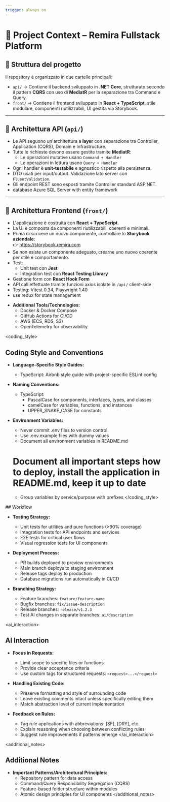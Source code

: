 ```yaml
---
trigger: always_on
---
```


# 🧠 Project Context – Remira Fullstack Platform

## 📁 Struttura del progetto

Il repository è organizzato in due cartelle principali:

- `api/` → Contiene il backend sviluppato in **.NET Core**, strutturato secondo il pattern **CQRS** con uso di **MediatR** per la separazione tra Command e Query.
- `front/` → Contiene il frontend sviluppato in **React + TypeScript**, stile modulare, componenti riutilizzabili, UI gestita via Storybook.

---

## 🧠 Architettura API (`api/`)

- Le API seguono un'architettura a **layer** con separazione tra Controller, Application (CQRS), Domain e Infrastructure.
- Tutte le richieste devono essere gestite tramite **MediatR**:
  - Le operazioni mutative usano `Command + Handler`
  - Le operazioni in lettura usano `Query + Handler`
- Ogni handler è **unit-testabile** e agnostico rispetto alla persistenza.
- DTO usati per input/output. Validazione lato server con `FluentValidation`.
- Gli endpoint REST sono esposti tramite Controller standard ASP.NET.
- database Azure SQL Server with entity framework

---

## 🎨 Architettura Frontend (`front/`)

- L'applicazione è costruita con **React + TypeScript**.
- La UI è composta da componenti riutilizzabili, coerenti e minimali.
- Prima di scrivere un nuovo componente, controllare lo **Storybook aziendale**:  
  👉 https://storybook.remira.com
- Se non esiste un componente adeguato, crearne uno nuovo coerente per stile e comportamento.
- Test:
  - Unit test con **Jest**
  - Integration test con **React Testing Library**
- Gestione form con **React Hook Form**
- API call effettuate tramite funzioni axios isolate in `/api/` client-side
- Testing: Vitest 0.34, Playwright 1.40
- use redux for state management


* **Additional Tools/Technologies:**
  * Docker & Docker Compose
  * GitHub Actions for CI/CD
  * AWS (ECS, RDS, S3)
  * OpenTelemetry for observability

<coding_style>
## Coding Style and Conventions

* **Language-Specific Style Guides:**
  * TypeScript: Airbnb style guide with project-specific ESLint config
* **Naming Conventions:**
  * TypeScript:
    * PascalCase for components, interfaces, types, and classes
    * camelCase for variables, functions, and instances
    * UPPER_SNAKE_CASE for constants

* **Environment Variables:**
  * Never commit .env files to version control
  * Use .env.example files with dummy values
  * Document all environment variables in README.md
  # Document all important steps how to deploy, install the application in README.md, keep it up to date
  * Group variables by service/purpose with prefixes
</coding_style>

<workflow>
## Workflow

* **Testing Strategy:**
  * Unit tests for utilities and pure functions (>90% coverage)
  * Integration tests for API endpoints and services
  * E2E tests for critical user flows
  * Visual regression tests for UI components
  
* **Deployment Process:**
  * PR builds deployed to preview environments
  * Main branch deploys to staging environment
  * Release tags deploy to production
  * Database migrations run automatically in CI/CD
  
* **Branching Strategy:**
  * Feature branches: `feature/feature-name`
  * Bugfix branches: `fix/issue-description`
  * Release branches: `release/v1.2.3`
  * Test AI changes in separate branches: `ai/description`
</workflow>

<ai_interaction>
## AI Interaction

* **Focus in Requests:**
  * Limit scope to specific files or functions
  * Provide clear acceptance criteria
  * Use custom tags for structured requests: `<request>...</request>`
  
* **Handling Existing Code:**
  * Preserve formatting and style of surrounding code
  * Leave existing comments intact unless specifically editing them
  * Match abstraction level of current implementation
  
* **Feedback on Rules:**
  * Tag rule applications with abbreviations: [SF], [DRY], etc.
  * Explain reasoning when choosing between conflicting rules
  * Suggest rule improvements if patterns emerge
</ai_interaction>

<additional_notes>
## Additional Notes

* **Important Patterns/Architectural Principles:**
  * Repository pattern for data access
  * Command/Query Responsibility Segregation (CQRS)
  * Feature-based folder structure within modules
  * Atomic design principles for UI components
</additional_notes>

